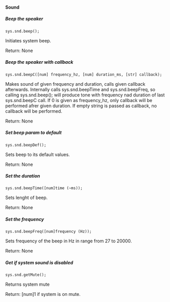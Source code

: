 #### Sound
##### Beep the speaker
    sys.snd.beep();
Initiates system beep.

Return: None
##### Beep the speaker with callback
    sys.snd.beepC([num] frequency_hz, [num] duration_ms, [str] callback);
Makes sound of given frequency and duration, calls given callback afterwards.
Internally calls sys.snd.beepTime and sys.snd.beepFreq, so calling sys.snd.beep();
will produce tone with frequency nad duration of last sys.snd.beepC call.
If 0 is given as frequency_hz, only callback will be performed afrer given duration.
If empty string is passed as callback, no callback will be performed. 

Return: None
##### Set beep param to default
    sys.snd.beepDef();
Sets beep to its default values.

Return: None
##### Set the duration
    sys.snd.beepTime([num]time (~ms));
Sets lenght of beep.

Return: None
##### Set the frequency
    sys.snd.beepFreq([num]frequency (Hz));
Sets frequency of the beep in Hz in range from 27 to 20000.

Return: None
##### Get if system sound is disabled
    sys.snd.getMute();
Returns system mute

Return: [num]1 if system is on mute.
